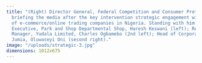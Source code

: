 ```yaml
---
title: "(Right) Director General, Federal Competition and Consumer Protection Commission (FCCPC), Babatunde Irukera,
  briefing the media after the key intervention strategic engagement with top executives
  of e-commerce/online trading companies in Nigeria. Standing with him are: Chief
  Executive, Park and Shop Departmental Shop, Haresh Keswani (left); Regional Sales
  Manager, Yudala Limited, Charles Ogbamebo (2nd left); Head of Corporate Governance,
  Jumia, Oluwaseyi Oni (second right)."
image: "/uploads/strategic-3.jpg"
dimensions: 1012x675
---
```



